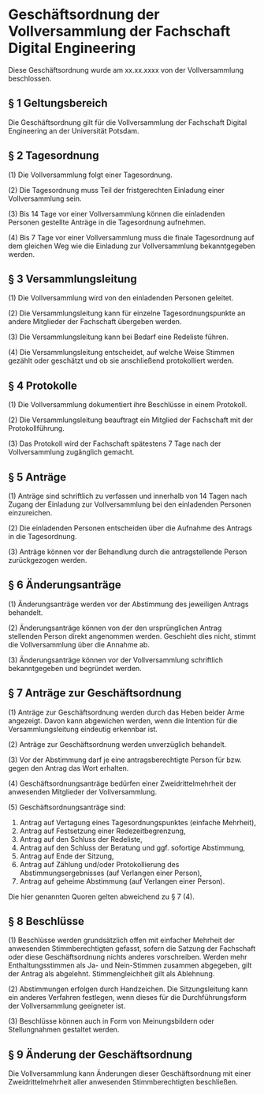 # Geschäftsordnung der Vollversammlung der Fachschaft Digital Engineering

Diese Geschäftsordnung wurde am xx.xx.xxxx von der Vollversammlung beschlossen.

## § 1 Geltungsbereich

Die Geschäftsordnung gilt für die Vollversammlung der Fachschaft Digital Engineering an der Universität Potsdam.

## § 2 Tagesordnung

(1) Die Vollversammlung folgt einer Tagesordnung.

(2) Die Tagesordnung muss Teil der fristgerechten Einladung einer Vollversammlung sein.

(3) Bis 14 Tage vor einer Vollversammlung können die einladenden Personen gestellte Anträge in die Tagesordnung aufnehmen.

(4) Bis 7 Tage vor einer Vollversammlung muss die finale Tagesordnung auf dem gleichen Weg wie die Einladung zur Vollversammlung bekanntgegeben werden.

## § 3 Versammlungsleitung

(1) Die Vollversammlung wird von den einladenden Personen geleitet.

(2) Die Versammlungsleitung kann für einzelne Tagesordnungspunkte an andere Mitglieder der Fachschaft übergeben werden.

(3) Die Versammlungsleitung kann bei Bedarf eine Redeliste führen.

(4) Die Versammlungsleitung entscheidet, auf welche Weise Stimmen gezählt oder geschätzt und ob sie anschließend protokolliert werden.

## § 4 Protokolle

(1) Die Vollversammlung dokumentiert ihre Beschlüsse in einem Protokoll.

(2) Die Versammlungsleitung beauftragt ein Mitglied der Fachschaft mit der Protokollführung.

(3) Das Protokoll wird der Fachschaft spätestens 7 Tage nach der Vollversammlung zugänglich gemacht.

## § 5 Anträge

(1) Anträge sind schriftlich zu verfassen und innerhalb von 14 Tagen nach Zugang der Einladung zur Vollversammlung bei den einladenden Personen einzureichen.

(2) Die einladenden Personen entscheiden über die Aufnahme des Antrags in die Tagesordnung.

(3) Anträge können vor der Behandlung durch die antragstellende Person zurückgezogen werden.

## § 6 Änderungsanträge

(1) Änderungsanträge werden vor der Abstimmung des jeweiligen Antrags behandelt.

(2) Änderungsanträge können von der den ursprünglichen Antrag stellenden Person direkt angenommen werden. Geschieht dies nicht, stimmt die Vollversammlung über die Annahme ab.

(3) Änderungsanträge können vor der Vollversammlung schriftlich bekanntgegeben und begründet werden.

## § 7 Anträge zur Geschäftsordnung

(1) Anträge zur Geschäftsordnung werden durch das Heben beider Arme angezeigt. Davon kann abgewichen werden, wenn die Intention für die Versammlungsleitung eindeutig erkennbar ist.

(2) Anträge zur Geschäftsordnung werden unverzüglich behandelt.

(3) Vor der Abstimmung darf je eine antragsberechtigte Person für bzw. gegen den Antrag das Wort erhalten.

(4) Geschäftsordnungsanträge bedürfen einer Zweidrittelmehrheit der anwesenden Mitglieder der Vollversammlung.

(5) Geschäftsordnungsanträge sind:
  1. Antrag auf Vertagung eines Tagesordnungspunktes (einfache Mehrheit),
  2. Antrag auf Festsetzung einer Redezeitbegrenzung,
  3. Antrag auf den Schluss der Redeliste,
  4. Antrag auf den Schluss der Beratung und ggf. sofortige Abstimmung,
  5. Antrag auf Ende der Sitzung,
  6. Antrag auf Zählung und/oder Protokollierung des Abstimmungsergebnisses (auf Verlangen einer Person),
  7. Antrag auf geheime Abstimmung (auf Verlangen einer Person).
  
Die hier genannten Quoren gelten abweichend zu § 7 (4).

## § 8 Beschlüsse

(1) Beschlüsse werden grundsätzlich offen mit einfacher Mehrheit der anwesenden Stimmberechtigten gefasst, sofern die Satzung der Fachschaft oder diese Geschäftsordnung nichts anderes vorschreiben. Werden mehr Enthaltungsstimmen als Ja- und Nein-Stimmen zusammen abgegeben, gilt der Antrag als abgelehnt. Stimmengleichheit gilt als Ablehnung.

(2) Abstimmungen erfolgen durch Handzeichen. Die Sitzungsleitung kann ein anderes Verfahren festlegen, wenn dieses für die Durchführungsform der Vollversammlung geeigneter ist.

(3) Beschlüsse können auch in Form von Meinungsbildern oder Stellungnahmen gestaltet werden.

## § 9 Änderung der Geschäftsordnung

Die Vollversammlung kann Änderungen dieser Geschäftsordnung mit einer Zweidrittelmehrheit aller anwesenden Stimmberechtigten beschließen.
